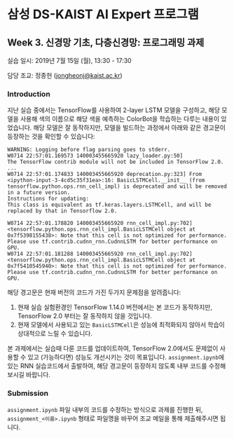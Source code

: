 # 삼성 DS-KAIST AI Expert 프로그램 
## Week 3. 신경망 기초, 다층신경망: 프로그래밍 과제

실습 일시: 2019년 7월 15일 (월), 13:30 - 17:30

담당 조교: 정종헌 (jongheonj@kaist.ac.kr)

### Introduction

지난 실습 중에서는 TensorFlow를 사용하여 2-layer LSTM 모델을 구성하고, 해당 모델을 사용해 색의 이름으로 
해당 색을 예측하는 ColorBot을 학습하는 다루는 내용이 있었습니다. 해당 모델은 잘 동작하지만, 
모델을 빌드하는 과정에서 아래와 같은 경고문이 등장하는 것을 확인할 수 있습니다:
```
WARNING: Logging before flag parsing goes to stderr.
W0714 22:57:01.169573 140003455665920 lazy_loader.py:50] 
The TensorFlow contrib module will not be included in TensorFlow 2.0.
...
W0714 22:57:01.174833 140003455665920 deprecation.py:323] From <ipython-input-3-4cd5c35f31ea>:16: BasicLSTMCell.__init__ (from tensorflow.python.ops.rnn_cell_impl) is deprecated and will be removed in a future version.
Instructions for updating:
This class is equivalent as tf.keras.layers.LSTMCell, and will be replaced by that in Tensorflow 2.0.
```
```
W0714 22:57:01.178820 140003455665920 rnn_cell_impl.py:702] <tensorflow.python.ops.rnn_cell_impl.BasicLSTMCell object at 0x7f5398155438>: Note that this cell is not optimized for performance. Please use tf.contrib.cudnn_rnn.CudnnLSTM for better performance on GPU.
W0714 22:57:01.181288 140003455665920 rnn_cell_impl.py:702] <tensorflow.python.ops.rnn_cell_impl.BasicLSTMCell object at 0x7f5410545940>: Note that this cell is not optimized for performance. Please use tf.contrib.cudnn_rnn.CudnnLSTM for better performance on GPU.
```

해당 경고문은 현재 버전의 코드가 가진 두가지 문제점을 알려줍니다:
1. 현재 실습 실험환경인 TensorFlow 1.14.0 버전에서는 본 코드가 동작하지만, TensorFlow 2.0 부터는 잘 동작하지 않을 것입니다.
2. 현재 모델에서 사용되고 있는 `BasicLSTMCell`은 성능에 최적화되지 않아서 학습이 상대적으로 느릴 수 있습니다.

본 과제에서는 실습때 다룬 코드를 업데이트하여, TensorFlow 2.0에서도 문제없이 사용할 수 있고 (가능하다면) 성능도 개선시키는 것이 목표입니다. `assignment.ipynb`에 있는 RNN 실습코드에서 출발하여, 해당 경고문이 등장하지 않도록 내부 코드를 수정해보시길 바랍니다. 

### Submission

`assignment.ipynb` 파일 내부의 코드를 수정하는 방식으로 과제를 진행한 뒤, 
`assignment_<이름>.ipynb` 형태로 파일명을 바꾸어 조교 메일을 통해 제출해주시면 됩니다.
